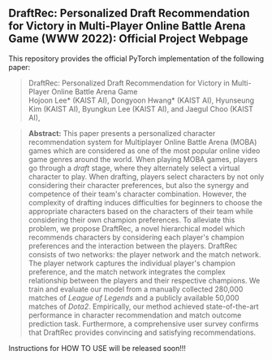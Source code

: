 ## DraftRec: Personalized Draft Recommendation for Victory in Multi-Player Online Battle Arena Game (WWW 2022): Official Project Webpage
This repository provides the official PyTorch implementation of the following paper:
> DraftRec: Personalized Draft Recommendation for Victory in Multi-Player Online Battle Arena Game <br>
> Hojoon Lee* (KAIST AI), Dongyoon Hwang* (KAIST AI), Hyunseung Kim (KAIST AI), Byungkun Lee (KAIST AI), and Jaegul Choo (KAIST AI),<br>

> **Abstract:** 
This paper presents a personalized character recommendation system for Multiplayer Online Battle Arena (MOBA) games which are considered as one of the most popular online video game genres around the world. 
When playing MOBA games, players go through a *draft* stage, where they alternately select a virtual character to play. 
When drafting, players select characters by not only considering their character preferences, but also the synergy and competence of their team's character combination. 
However, the complexity of drafting induces difficulties for beginners to choose the appropriate characters based on the characters of their team while considering their own champion preferences.
To alleviate this problem, we propose DraftRec, a novel hierarchical model which recommends characters by considering each player's champion preferences and the interaction between the players.
DraftRec consists of two networks: the player network and the match network. 
The player network captures the individual player's champion preference, and the match network integrates the complex relationship between the players and their respective champions. 
We train and evaluate our model from a manually collected 280,000 matches of *League of Legends* and a publicly available 50,000 matches of *Dota2*. 
Empirically, our method achieved state-of-the-art performance in character recommendation and match outcome prediction task. 
Furthermore, a comprehensive user survey confirms that DraftRec provides convincing and satisfying recommendations.

Instructions for HOW TO USE will be released soon!!!
